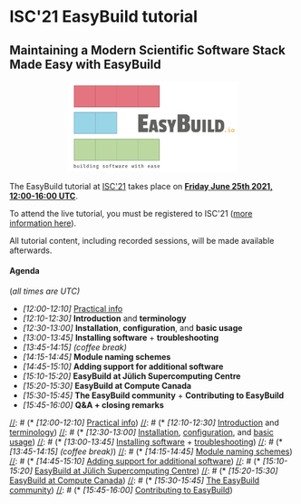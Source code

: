 # ISC'21 EasyBuild tutorial

## Maintaining a Modern Scientific Software Stack Made Easy with EasyBuild

<p align="center"><a href="https://easybuild.io"><img src="../img/easybuild_logo_alpha.png" alt="EasyBuild logo" width="300px"/></a></p>

The EasyBuild tutorial at [ISC'21](https://www.isc-hpc.com) takes place on [**Friday June 25th 2021, 12:00-16:00
UTC**](https://app.swapcard.com/widget/event/isc-high-performance-2021-digital/planning/UGxhbm5pbmdfNDUzNzgx).

To attend the live tutorial, you must be registered to ISC'21 ([more information
here](https://www.isc-hpc.com/registration-2021.html)).

All tutorial content, including recorded sessions, will be made available afterwards.

#### Agenda

(*all times are UTC)*

* *[12:00-12:10]* [Practical info](practical_info.md)
* *[12:10-12:30]* **Introduction** and **terminology**
* *[12:30-13:00]* **Installation**, **configuration**, and **basic usage**
* *[13:00-13:45]* **Installing software** + **troubleshooting**
* *[13:45-14:15]* *(coffee break)*
* *[14:15-14:45]* **Module naming schemes**
* *[14:45-15:10]* **Adding support for additional software**
* *[15:10-15:20]* **EasyBuild at Jülich Supercomputing Centre**
* *[15:20-15:30]* **EasyBuild at Compute Canada**
* *[15:30-15:45]* **The EasyBuild community** + **Contributing to EasyBuild**
* *[15:45-16:00]* **Q&A + closing remarks**

[//]: # (COMMENTED OUT AGENDA WITH LINKS TO INDIVIDUAL PAGES)

[//]: # (* *[12:00-12:10]* [Practical info](practical_info.md))
[//]: # (* *[12:10-12:30]* [Introduction](introduction.md) and [terminology](terminology.md))
[//]: # (* *[12:30-13:00]* [Installation](installation.md), [configuration](configuration.md), and [basic usage](basic_usage.md))
[//]: # (* *[13:00-13:45]* [Installing software](installing_software.md) + [troubleshooting](troubleshooting.md))
[//]: # (* *[13:45-14:15]* *(coffee break)*)
[//]: # (* *[14:15-14:45]* [Module naming schemes](module_naming_schemes.md))
[//]: # (* *[14:45-15:10]* [Adding support for additional software](adding_support_additional_software.md))
[//]: # (* *[15:10-15:20]* [EasyBuild at Jülich Supercomputing Centre](jsc.md))
[//]: # (* *[15:20-15:30]* [EasyBuild at Compute Canada](computecanada.md))
[//]: # (* *[15:30-15:45]* [The EasyBuild community](community.md))
[//]: # (* *[15:45-16:00]* [Contributing to EasyBuild](contributing.md))
